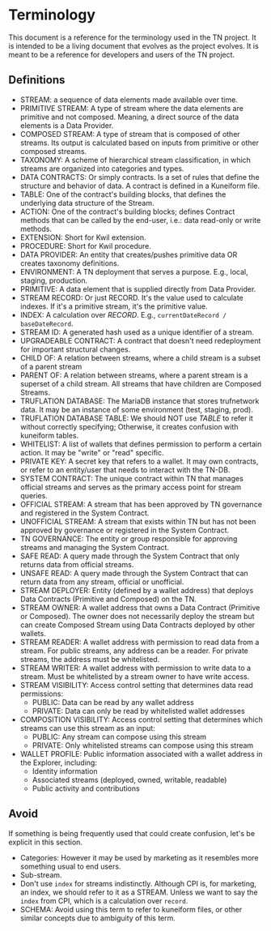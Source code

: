 # Terminology

This document is a reference for the terminology used in the TN project. It is intended to be a living document that evolves as the project evolves. It is meant to be a reference for developers and users of the TN project.

## Definitions

- STREAM: a sequence of data elements made available over time.
- PRIMITIVE STREAM: A type of stream where the data elements are primitive and not composed. Meaning, a direct source of the data elements is a Data Provider.
- COMPOSED STREAM: A type of stream that is composed of other streams. Its output is calculated based on inputs from primitive or other composed streams.
- TAXONOMY: A scheme of hierarchical stream classification, in which streams are organized into categories and types.
- DATA CONTRACTS: Or simply contracts. Is a set of rules that define the structure and behavior of data. A contract is defined in a Kuneiform file.
- TABLE: One of the contract's building blocks, that defines the underlying data structure of the Stream.
- ACTION: One of the contract's building blocks; defines Contract methods that can be called by the end-user, i.e.: data read-only or write methods.
- EXTENSION: Short for Kwil extension.
- PROCEDURE: Short for Kwil procedure.
- DATA PROVIDER: An entity that creates/pushes primitive data OR creates taxonomy definitions.
- ENVIRONMENT: A TN deployment that serves a purpose. E.g., local, staging, production.
- PRIMITIVE: A data element that is supplied directly from Data Provider.
- STREAM RECORD: Or just RECORD. It's the value used to calculate indexes. If it's a primitive stream, it's the primitive value.
- INDEX: A calculation over _RECORD_. E.g., `currentDateRecord / baseDateRecord`.
- STREAM ID: A generated hash used as a unique identifier of a stream.
- UPGRADEABLE CONTRACT: A contract that doesn't need redeployment for important structural changes.
- CHILD OF: A relation between streams, where a child stream is a subset of a parent stream
- PARENT OF: A relation between streams, where a parent stream is a superset of a child stream. All streams that have children are Composed Streams.
- TRUFLATION DATABASE: The MariaDB instance that stores trufnetwork data. It may be an instance of some environment (test, staging, prod).
- TRUFLATION DATABASE TABLE: We should NOT use _TABLE_ to refer it without correctly specifying; Otherwise, it creates confusion with kuneiform tables.
- WHITELIST: A list of wallets that defines permission to perform a certain action. It may be "write" or "read" specific.
- PRIVATE KEY: A secret key that refers to a wallet. It may own contracts, or refer to an entity/user that needs to interact with the TN-DB.
- SYSTEM CONTRACT: The unique contract within TN that manages official streams and serves as the primary access point for stream queries.
- OFFICIAL STREAM: A stream that has been approved by TN governance and registered in the System Contract.
- UNOFFICIAL STREAM: A stream that exists within TN but has not been approved by governance or registered in the System Contract.
- TN GOVERNANCE: The entity or group responsible for approving streams and managing the System Contract.
- SAFE READ: A query made through the System Contract that only returns data from official streams.
- UNSAFE READ: A query made through the System Contract that can return data from any stream, official or unofficial.
- STREAM DEPLOYER: Entity (defined by a wallet address) that deploys Data Contracts (Primitive and Composed) on the TN.
- STREAM OWNER: A wallet address that owns a Data Contract (Primitive or Composed). The owner does not necessarily deploy the stream but can create Composed Stream using Data Contracts deployed by other wallets.
- STREAM READER: A wallet address with permission to read data from a stream. For public streams, any address can be a reader. For private streams, the address must be whitelisted.
- STREAM WRITER: A wallet address with permission to write data to a stream. Must be whitelisted by a stream owner to have write access.
- STREAM VISIBILITY: Access control setting that determines data read permissions:
  - PUBLIC: Data can be read by any wallet address
  - PRIVATE: Data can only be read by whitelisted wallet addresses
- COMPOSITION VISIBILITY: Access control setting that determines which streams can use this stream as an input:
  - PUBLIC: Any stream can compose using this stream
  - PRIVATE: Only whitelisted streams can compose using this stream
- WALLET PROFILE: Public information associated with a wallet address in the Explorer, including:
  - Identity information
  - Associated streams (deployed, owned, writable, readable)
  - Public activity and contributions


## Avoid
If something is being frequently used that could create confusion, let's be explicit in this section.

- Categories: However it may be used by marketing as it resembles more something usual to end users.
- Sub-stream.
- Don't use `index` for streams indistinctly. Although CPI is, for marketing, an index, we should refer to it as a STREAM. Unless we want to say the `index` from CPI, which is a calculation over `record`.
- SCHEMA: Avoid using this term to refer to kuneiform files, or other similar concepts due to ambiguity of this term.
